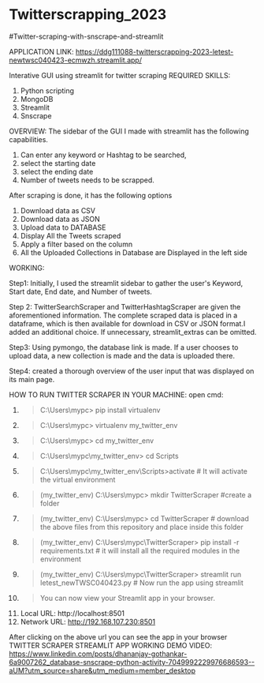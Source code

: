 # Twitterscrapping_2023

#Twitter-scraping-with-snscrape-and-streamlit

APPLICATION LINK:  https://ddg111088-twitterscrapping-2023-letest-newtwsc040423-ecmwzh.streamlit.app/

Interative GUI using streamlit for twitter scraping
REQUIRED SKILLS:
1.	Python scripting
2.	MongoDB
3.	Streamlit
4.	Snscrape

OVERVIEW:
The sidebar of the GUI I made with streamlit has the following capabilities.
1.	Can enter any keyword or Hashtag to be searched,
2.	select the starting date
3.	select the ending date
4.	Number of tweets needs to be scrapped.

After scraping is done, it has the following options
1.	Download data as CSV
2.	Download data as JSON
3.	Upload data to DATABASE
4.  Display All the Tweets scraped
5.	Apply a filter based on the column
6.	All the Uploaded Collections in Database are Displayed in the left side

WORKING:

Step1: Initially, I used the streamlit sidebar to gather the user's Keyword, Start date, End date, and Number of tweets. 

Step 2: TwitterSearchScraper and TwitterHashtagScraper are given the aforementioned information. The complete scraped data is placed in a dataframe, which is then available for download in CSV or JSON format.I added an additional choice. If unnecessary, streamlit_extras can be omitted.

Step3: Using pymongo, the database link is made. If a user chooses to upload data, a new collection is made and the data is uploaded there.

Step4: created a thorough overview of the user input that was displayed on its main page.

HOW TO RUN TWITTER SCRAPER IN YOUR MACHINE: open cmd:
1. > C:\Users\mypc> pip install virtualenv 
2. > C:\Users\mypc> virtualenv my_twitter_env
3. > C:\Users\mypc> cd my_twitter_env
4. > C:\Users\mypc\my_twitter_env> cd Scripts
5. > C:\Users\mypc\my_twitter_env\Scripts>activate                    # It will activate the virtual environment
6. > (my_twitter_env)  C:\Users\mypc\> mkdir TwitterScraper           #create a folder 
7. > (my_twitter_env)  C:\Users\mypc\> cd TwitterScraper              # download the above files from this repository and place inside this folder
8. > (my_twitter_env)  C:\Users\mypc\TwitterScraper> pip install -r requirements.txt       # it will install all the required modules in the environment
9. > (my_twitter_env)  C:\Users\mypc\TwitterScraper> streamlit run letest_newTWSC040423.py   # Now run the app using streamlit
10. > You can now view your Streamlit app in your browser.
11.  Local URL: http://localhost:8501
12.	Network URL: http://192.168.107.230:8501

After clicking on the above url you can see the app in your browser
TWITTER SCRAPER STREAMLIT APP WORKING DEMO VIDEO: https://www.linkedin.com/posts/dhananjay-gothankar-6a9007262_database-snscrape-python-activity-7049992229976686593--aUM?utm_source=share&utm_medium=member_desktop
